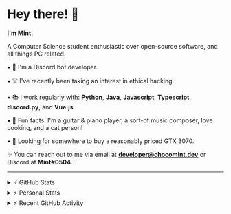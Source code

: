 # Hey there! 👋

**I'm Mint.**

A Computer Science student enthusiastic over open-source software, and all things PC related.

• 👾 I'm a Discord bot developer.

• ☠️ I've recently been taking an interest in ethical hacking.

• 📚 I work regularly with: **Python**, **Java**, **Javascript**, **Typescript**, **discord.py**, and **Vue.js**.

• 🍛 Fun facts: I'm a guitar & piano player, a sort-of music composer, love cooking, and a cat person!

• 🔎 Looking for somewhere to buy a reasonably priced GTX 3070.

✨ You can reach out to me via email at **developer@chocomint.dev** or Discord at **Mint#0504**.

---

<details>
    <summary>⚡ GitHub Stats</summary>

<img height="160px" align="center" alt="Mint's GitHub Stats" src="https://github-readme-stats-lunarmint.vercel.app/api?username=lunarmint&count_private=true&show_icons=true&hide_title=true&hide_border=true&title_color=00ffdf&icon_color=00ffdf&text_color=141823&bg_color=0,4158d0,c850c0,ffcc70&include_all_commits=false"/>

<img align="center" alt="Mint's Most Used Languages" src="https://github-readme-stats-lunarmint.vercel.app/api/top-langs/?username=lunarmint&hide_title=true&hide_border=true&langs_count=8&layout=compact&title_color=141823&bg_color=0,ffcc70,c850c0,4158d0"/>

</details>

<details>
    <summary>⚡ Personal Stats</summary>

<!--START_SECTION:waka-->
![Profile Views](http://img.shields.io/badge/Profile%20Views-0-blue)

![Lines of code](https://img.shields.io/badge/From%20Hello%20World%20I%27ve%20Written-164087%20lines%20of%20code-blue)

**I'm a Night 🦉** 

```text
🌞 Morning    65 commits     █████░░░░░░░░░░░░░░░░░░░░   20.57% 
🌆 Daytime    90 commits     ███████░░░░░░░░░░░░░░░░░░   28.48% 
🌃 Evening    80 commits     ██████░░░░░░░░░░░░░░░░░░░   25.32% 
🌙 Night      81 commits     ██████░░░░░░░░░░░░░░░░░░░   25.63%

```
📅 **I'm Most Productive on Monday** 

```text
Monday       89 commits     ███████░░░░░░░░░░░░░░░░░░   28.16% 
Tuesday      36 commits     ██░░░░░░░░░░░░░░░░░░░░░░░   11.39% 
Wednesday    28 commits     ██░░░░░░░░░░░░░░░░░░░░░░░   8.86% 
Thursday     68 commits     █████░░░░░░░░░░░░░░░░░░░░   21.52% 
Friday       42 commits     ███░░░░░░░░░░░░░░░░░░░░░░   13.29% 
Saturday     28 commits     ██░░░░░░░░░░░░░░░░░░░░░░░   8.86% 
Sunday       25 commits     ██░░░░░░░░░░░░░░░░░░░░░░░   7.91%

```


📊 **This Week I Spent My Time On** 

```text
💬 Programming Languages: 
Python                   4 hrs 58 mins       ██████████░░░░░░░░░░░░░░░   40.76% 
C++                      3 hrs 27 mins       ███████░░░░░░░░░░░░░░░░░░   28.4% 
Java                     2 hrs 14 mins       ████░░░░░░░░░░░░░░░░░░░░░   18.4% 
SQL                      41 mins             █░░░░░░░░░░░░░░░░░░░░░░░░   5.7% 
Other                    36 mins             █░░░░░░░░░░░░░░░░░░░░░░░░   4.95%

🔥 Editors: 
PyCharm                  6 hrs 28 mins       █████████████░░░░░░░░░░░░   53.14% 
CLion                    3 hrs 27 mins       ███████░░░░░░░░░░░░░░░░░░   28.4% 
IntelliJ                 2 hrs 14 mins       ████░░░░░░░░░░░░░░░░░░░░░   18.46%

🐱‍💻 Projects: 
Chiya                    6 hrs 26 mins       █████████████░░░░░░░░░░░░   52.89% 
project1                 2 hrs 30 mins       █████░░░░░░░░░░░░░░░░░░░░   20.59% 
project2                 2 hrs 7 mins        ████░░░░░░░░░░░░░░░░░░░░░   17.4% 
test                     57 mins             ██░░░░░░░░░░░░░░░░░░░░░░░   7.81% 
untitled                 7 mins              ░░░░░░░░░░░░░░░░░░░░░░░░░   0.99%

💻 Operating System: 
Windows                  12 hrs 11 mins      █████████████████████████   100.0%

```

**I Mostly Code in Python** 

```text
Python                   6 repos             ███████░░░░░░░░░░░░░░░░░░   28.57% 
C                        5 repos             ██████░░░░░░░░░░░░░░░░░░░   23.81% 
Java                     3 repos             ███░░░░░░░░░░░░░░░░░░░░░░   14.29% 
Clojure                  2 repos             ██░░░░░░░░░░░░░░░░░░░░░░░   9.52% 
Scala                    2 repos             ██░░░░░░░░░░░░░░░░░░░░░░░   9.52%

```



 Last Updated on 01/10/2021
<!--END_SECTION:waka-->

</details>

<details>
    <summary>⚡ Recent GitHub Activity</summary>

<!--START_SECTION:activity-->
1. 💪 Opened PR [#108](https://github.com/ranimepiracy/chiya/pull/108) in [ranimepiracy/chiya](https://github.com/ranimepiracy/chiya)
2. 🎉 Merged PR [#106](https://github.com/ranimepiracy/chiya/pull/106) in [ranimepiracy/chiya](https://github.com/ranimepiracy/chiya)
3. 🎉 Merged PR [#104](https://github.com/ranimepiracy/chiya/pull/104) in [ranimepiracy/chiya](https://github.com/ranimepiracy/chiya)
4. 💪 Opened PR [#105](https://github.com/ranimepiracy/chiya/pull/105) in [ranimepiracy/chiya](https://github.com/ranimepiracy/chiya)
5. ❌ Closed PR [#103](https://github.com/ranimepiracy/chiya/pull/103) in [ranimepiracy/chiya](https://github.com/ranimepiracy/chiya)
<!--END_SECTION:activity-->

</details>

